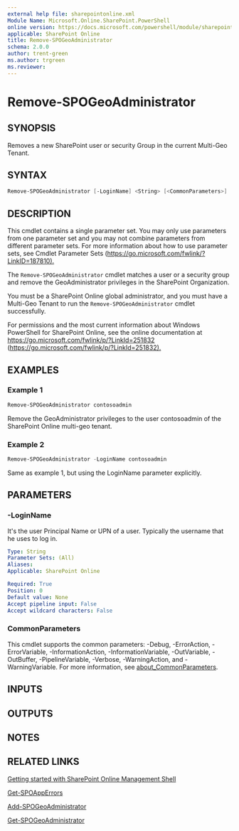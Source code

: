 ```yaml
---
external help file: sharepointonline.xml
Module Name: Microsoft.Online.SharePoint.PowerShell
online version: https://docs.microsoft.com/powershell/module/sharepoint-online/remove-spogeoadministrator
applicable: SharePoint Online
title: Remove-SPOGeoAdministrator
schema: 2.0.0
author: trent-green
ms.author: trgreen
ms.reviewer:
---
```


# Remove-SPOGeoAdministrator

## SYNOPSIS

Removes a new SharePoint user or security Group in the current Multi-Geo Tenant.

## SYNTAX

```powershell
Remove-SPOGeoAdministrator [-LoginName] <String> [<CommonParameters>]
```

## DESCRIPTION

This cmdlet contains a single parameter set.
You may only use parameters from one parameter set and you may not combine parameters from different parameter sets.
For more information about how to use parameter sets, see Cmdlet Parameter Sets (<https://go.microsoft.com/fwlink/?LinkID=187810).>

The `Remove-SPOGeoAdministrator` cmdlet matches a user or a security group and remove the GeoAdministrator privileges in the SharePoint Organization.

You must be a SharePoint Online global administrator, and you must have a Multi-Geo Tenant to run the `Remove-SPOGeoAdministrator` cmdlet successfully.

For permissions and the most current information about Windows PowerShell for SharePoint Online, see the online documentation at <https://go.microsoft.com/fwlink/p/?LinkId=251832> (<https://go.microsoft.com/fwlink/p/?LinkId=251832).>

## EXAMPLES

### Example 1

```powershell
Remove-SPOGeoAdministrator contosoadmin
```

Remove the GeoAdministrator privileges to the user contosoadmin of the SharePoint Online multi-geo tenant.

### Example 2

```powershell
Remove-SPOGeoAdministrator -LoginName contosoadmin
```

Same as example 1, but using the LoginName parameter explicitly.

## PARAMETERS

### -LoginName

It's the user Principal Name or UPN of a user. Typically the username that he uses to log in.

```yaml
Type: String
Parameter Sets: (All)
Aliases:
Applicable: SharePoint Online

Required: True
Position: 0
Default value: None
Accept pipeline input: False
Accept wildcard characters: False
```

### CommonParameters

This cmdlet supports the common parameters: -Debug, -ErrorAction, -ErrorVariable, -InformationAction, -InformationVariable, -OutVariable, -OutBuffer, -PipelineVariable, -Verbose, -WarningAction, and -WarningVariable. For more information, see [about_CommonParameters](https://go.microsoft.com/fwlink/?LinkID=113216).

## INPUTS

## OUTPUTS

## NOTES

## RELATED LINKS

[Getting started with SharePoint Online Management Shell](https://docs.microsoft.com/powershell/sharepoint/sharepoint-online/connect-sharepoint-online?view=sharepoint-ps)

[Get-SPOAppErrors](Get-SPOAppErrors.md)

[Add-SPOGeoAdministrator](Add-SPOGeoAdministrator.md)

[Get-SPOGeoAdministrator](Get-SPOGeoAdministrator.md)

